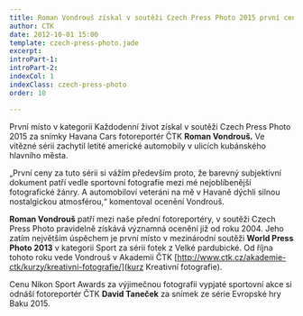 ```yaml
---
title: Roman Vondrouš získal v soutěži Czech Press Photo 2015 první cenu v kategorii Každodenní život
author: CTK
date: 2012-10-01 15:00
template: czech-press-photo.jade
excerpt: 
introPart-1: 
introPart-2: 
indexCol: 1
indexClass: czech-press-photo
order: 10

---
```


První místo v kategorii Každodenní život získal v soutěži Czech Press Photo 2015 za snímky Havana Cars fotoreportér ČTK **Roman Vondrouš.** Ve vítězné sérii zachytil letité americké automobily v ulicích kubánského hlavního města.

„První ceny za tuto sérii si vážím především proto, že barevný subjektivní dokument patří vedle sportovní fotografie mezi mé nejoblíbenější fotografické žánry. A automobiloví veteráni na mě v Havaně dýchli silnou nostalgickou atmosférou,“ komentoval ocenění Vondrouš.

**Roman Vondrouš** patří mezi naše přední fotoreportéry, v soutěži Czech Press Photo pravidelně získává významná ocenění již od roku 2004. Jeho zatím největším úspěchem je první místo v mezinárodní soutěži **World Press Photo 2013** v kategorii Sport za sérii fotek z Velké pardubické. Od října tohoto roku vede Vondrouš v Akademii ČTK [http://www.ctk.cz/akademie-ctk/kurzy/kreativni-fotografie/](kurz Kreativní fotografie).

Cenu Nikon Sport Awards za výjimečnou fotografii vypjaté sportovní akce si odnáší fotoreportér ČTK **David Taneček** za snímek ze série Evropské hry Baku 2015. 

